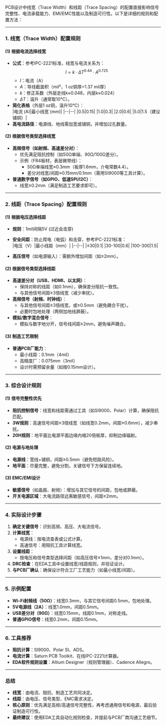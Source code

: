 PCB设计中线宽（Trace Width）和线距（Trace Spacing）的配置直接影响信号完整性、电流承载能力、EMI/EMC性能以及制造可行性。以下是详细的规则和配置方法：

---

### **1. 线宽（Trace Width）配置规则**

#### **(1) 根据电流选择线宽**

- **公式**：参考IPC-2221标准，线宽与电流关系为：  
$$
I = k \cdot \Delta T^{0.44} \cdot A^{0.725}
$$
  - $I$：电流（A）  
  - $A$：导线截面积（mil²，1 oz铜厚=1.37 mil厚）  
  - $k$：修正系数（外层走线k≈0.048，内层k≈0.024）  
  - $\Delta T$：温升（通常取10℃）。
- **简化表格**（外层1 oz铜，温升10℃）：  
  |电流 (A)|最小线宽 (mm)|
  |--|--|
  |0.5|0.15|
  |1.0|0.3|
  |2.0|0.6|
  |5.0|1.5（建议铺铜）|
- **高电流路径**：电源线、地线需加宽或铺铜，并增加过孔数量。

#### **(2) 根据信号类型选择线宽**

- **高频信号（如射频、高速差分对）**：  
  - 优先满足阻抗控制（如50Ω单端、90Ω/100Ω差分）。  
  - 示例（FR4板材，表层微带线）：  
    - 50Ω单端线宽≈0.3mm（板厚1.6mm，介电常数4.4）。  
    - 差分对线宽/间距≈0.15mm/0.1mm（需用SI9000等工具计算）。
- **普通数字信号（如GPIO、低速SPI/I2C）**：  
  - 线宽≥0.2mm（满足制造工艺要求即可）。

---

### **2. 线距（Trace Spacing）配置规则**

#### **(1) 根据电压选择线距**

- **规则**：1mil间隔5V (过近会击穿)

- **安全间距**：防止爬电（电弧）和击穿，参考IPC-2221标准：  
  |电压（V）|最小线距（mm）|
  |--|--|
  |≤30|0.1|
  |30-100|0.6|
  |100-300|1.5|
- **高压信号**（如电源输入）：需额外增加间距（如≥2mm）。

#### **(2) 根据信号类型选择线距**

- **高速差分对（USB、HDMI、以太网）**：  
  - 保持对称的线距（如0.1mm），确保差分阻抗一致性。  
  - 与其他信号间距≥3倍线宽（减少串扰）。
- **高频信号（射频、时钟线）**：  
  - 与其他信号间距≥3倍线宽，或≥0.5mm（避免耦合干扰）。  
  - 必要时包地处理（两侧加地线屏蔽）。
- **模拟/数字混合信号**：  
  - 模拟与数字地分开，信号线间距≥2mm，避免噪声耦合。

#### **(3) 制造工艺限制**

- **普通PCB厂能力**：  
  - 最小线距：0.1mm（4mil）  
  - 高精度厂：0.075mm（3mil）  
  - 设计时需预留余量（如按0.15mm设计）。

---

### **3. 综合设计规则**

#### **(1) 信号完整性优先**

- **阻抗控制信号**：线宽和线距需通过工具（如SI9000、Polar）计算，确保阻抗匹配。  
- **3W规则**：高速信号间距≥3倍线宽（如线宽0.2mm，间距≥0.6mm），减少串扰。  
- **20H规则**：地平面比电源平面边缘内缩20倍板厚，抑制边缘辐射。

#### **(2) 电源与地处理**

- **电源线**：宽线+铺铜，间距≥0.5mm（避免短路风险）。  
- **地平面**：尽量完整，避免分割，关键信号下方保留连续地。

#### **(3) EMC/EMI设计**

- **敏感信号**（如晶振、射频）：增加与其它信号的间距，包地或屏蔽。  
- **开关电源区域**：大电流路径远离敏感信号，间距≥2mm。

---

### **4. 实际设计步骤**

1. **确定关键信号**：识别高频、高压、大电流信号。  
2. **计算线宽**：  
   - 电源线：按电流查表或公式计算。  
   - 高速信号：用阻抗工具计算线宽。
3. **设置线距**：  
   - 按电压和信号类型选择间距（如高压信号≥1mm，差分对0.1mm）。
4. **DRC检查**：在EDA工具中设置线宽/线距规则，并验证设计。  
5. **与PCB厂确认**：确保设计符合工厂工艺能力（如最小线宽/间距）。

---

### **5. 示例配置**

- **Wi-Fi射频线（50Ω）**：线宽0.3mm，与其它信号间距0.5mm，包地处理。  
- **5V电源线（2A）**：线宽1.0mm，间距0.5mm。  
- **USB差分对（90Ω）**：线宽0.15mm，线距0.1mm，对称走线。  
- **普通GPIO信号**：线宽0.2mm，间距0.15mm。

---

### **6. 工具推荐**

- **阻抗计算**：SI9000、Polar SI、ADS。  
- **电流计算**：Saturn PCB Toolkit、在线IPC-2221计算器。  
- **EDA软件规则设置**：Altium Designer（规则管理器）、Cadence Allegro。

---

### **总结**

- **线宽**：由电流、阻抗、制造工艺共同决定。  
- **线距**：由电压、信号类型、EMC需求决定。  
- **核心原则**：优先满足高频/高速信号完整性，再考虑通用信号和电源，最后验证制造可行性。  
- **最终建议**：使用EDA工具自动化规则检查，并提前与PCB厂商沟通工艺细节。
